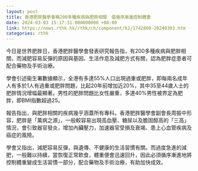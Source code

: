 ```yaml
---
layout: post
title: 香港肥胖醫學會稱200多種疾病與肥胖相關　倡循序漸進控制體重
date: 2024-03-03 15:17:31.000000000 +08:00
link: https://news.rthk.hk/rthk/ch/component/k2/1742860-20240303.htm
categories: rthk
---
```


今日是世界肥胖日，香港肥胖醫學會發表研究報告指，有200多種疾病與肥胖相關，而減肥容易反彈的原因與基因、生活作息及減肥方式有關，認為肥胖症患者可配合藥物及手術治療。

學會引述衞生署數據顯示，全港有多達55%人口出現過重或肥胖，即每兩名成年人有多於1人有過重或肥胖問題，比起20年前增加近20%，其中35至44歲人士的肥胖情況增幅最顯著。男性的肥胖問題比女性嚴重，多達40%男性被界定為肥胖，即BMI指數超過25。

報告指出，與肥胖相關的疾病幾乎涵蓋所有專科。香港肥胖醫學會副會長周振中形容，肥胖是「萬病之源」，一般較容易出現高血壓、糖尿以及膽固醇高的「三高」情況，會引致器官發炎，增加內臟壓力，加速器官受損及衰竭、患上心血管疾病及癌症的風險。

學會又指出，減肥容易反彈，與遺傳、不健康的生活習慣有關。而過度急進的減肥，一般難以持續，當恢復正常飲食，體重便會迅速回升，因此必須循序漸進地將控制體重變成生活習慣一部分，配合藥物及手術治療，有助加快成效。
